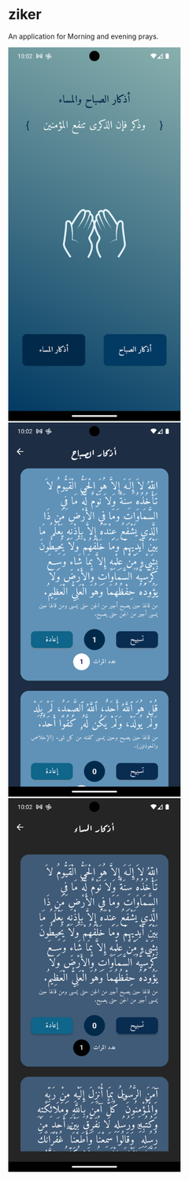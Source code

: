 # ziker

An application for Morning and evening prays.


<p align="left">
  <img src="https://github.com/Icarus-conf/ziker/blob/main/assets/github/ss1.png" width="350">
  <img src="https://github.com/Icarus-conf/ziker/blob/main/assets/github/ss2.png" width="350">
  <img src="https://github.com/Icarus-conf/ziker/blob/main/assets/github/ss3.png" width="350">
</p>
